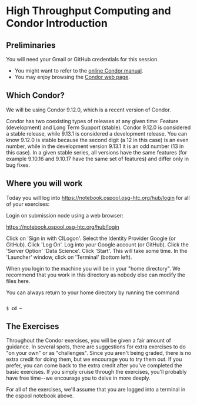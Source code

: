# High Throughput Computing and Condor Introduction

## Preliminaries

You will need your Gmail or GitHub credentials for this session. 

   * You might want to refer to the [online Condor manual](https://htcondor.org/documentation/htcondor.html).<br>
   * You may enjoy browsing the [Condor web page](http://www.cs.wisc.edu/condor/).<br>

## Which Condor?
We will be using Condor 9.12.0, which is a recent version of Condor.

Condor has two coexisting types of releases at any given time: Feature (development) and Long Term Support (stable). Condor 9.12.0 is considered a stable release, while 9.13.1 is considered a development release. You can know 9.12.0 is stable because the second digit (a 12 in this case) is an even number, while in the development version 9.13.1 it is an odd number (13 in this case). In a given stable series, all versions have the same features (for example 9.10.16 and 9.10.17 have the same set of features) and differ only in bug fixes.

## Where you will work

Today you will log into https://notebook.ospool.osg-htc.org/hub/login for all of your exercises:

Login on submission node using a web browser:

<a href="https://notebook.ospool.osg-htc.org/hub/login" target="_blank">https://notebook.ospool.osg-htc.org/hub/login</a>

Click on 'Sign in with CILogon'.
Select the Identity Provider Google (or GitHub).
Click 'Log On'.
Log into your Google account (or GitHub).
Click the 'Server Option' 'Data Science'.
Click 'Start'. This will take some time.
In the 'Launcher' window, click on 'Terminal' (bottom left).

When you login to the machine you will be in your "home directory".  We recommend that you work in this directory as nobody else can modify the files here.

You can always return to your home directory by running the command

<pre><code>
$ <b>cd ~</b>
</code></pre>

## The Exercises

Throughout the Condor exercises, you will be given a fair amount of guidance. In several spots, there are suggestions for extra exercises to do "on your own" or as "challenges". Since you aren't being graded, there is no extra credit for doing them, but we encourage you to try them out. If you prefer, you can come back to the extra credit after you've completed the basic exercises. If you simply cruise through the exercises, you'll probably have free time--we encourage you to delve in more deeply.

For all of the exercises, we'll assume that you are logged into a terminal in the ospool notebook above. 
